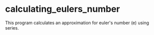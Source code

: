 # calculating_eulers_number
This program calculates an approximation for euler's number (e) using series. 

